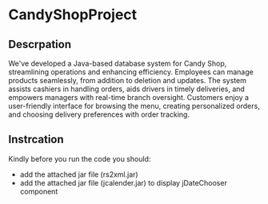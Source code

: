 # CandyShopProject
##  Descrpation 
We've developed a Java-based database system for Candy Shop, streamlining operations and enhancing efficiency. 
Employees can manage products seamlessly, from addition to deletion and updates. The system assists cashiers in handling orders,
aids drivers in timely deliveries, and empowers managers with real-time branch oversight. Customers enjoy a user-friendly interface for browsing the menu, 
creating personalized orders, and choosing delivery preferences with order tracking.

##  Instrcation 
Kindly before you run the code you should:
  - add the attached jar file (rs2xml.jar)
  - add the attached jar file (jcalender.jar) to display jDateChooser component
